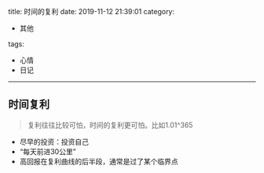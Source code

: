 title: 时间的复利
date: 2019-11-12 21:39:01
category:

- 其他

tags:

- 心情
- 日记

------

## 时间复利
> 复利往往比较可怕，时间的复利更可怕。比如1.01^365
- 尽早的投资：投资自己
- “每天前进30公里”
- 高回报在复利曲线的后半段，通常是过了某个临界点
